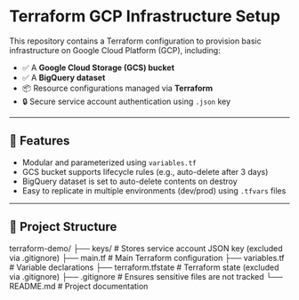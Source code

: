 # Terraform GCP Infrastructure Setup

This repository contains a Terraform configuration to provision basic infrastructure on Google Cloud Platform (GCP), including:

- ✅ A **Google Cloud Storage (GCS) bucket**
- ✅ A **BigQuery dataset**
- 📦 Resource configurations managed via **Terraform**
- 🔒 Secure service account authentication using `.json` key

---

## 🚀 Features

- Modular and parameterized using `variables.tf`
- GCS bucket supports lifecycle rules (e.g., auto-delete after 3 days)
- BigQuery dataset is set to auto-delete contents on destroy
- Easy to replicate in multiple environments (dev/prod) using `.tfvars` files

---

## 📁 Project Structure

terraform-demo/
├── keys/ # Stores service account JSON key (excluded via .gitignore)
├── main.tf # Main Terraform configuration
├── variables.tf # Variable declarations
├── terraform.tfstate # Terraform state (excluded via .gitignore)
├── .gitignore # Ensures sensitive files are not tracked
└── README.md # Project documentation
